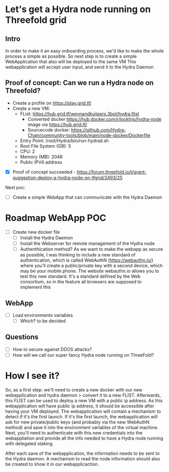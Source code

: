 # Let's get a Hydra node running on Threefold grid

## Intro
In order to make it an easy onboarding process, we'd like to make the whole process a simple as possible.
So next step is to create a simple WebApplication that also will be deployed to the same VM
This webapplication will accept user input, and send it to the Hydra Daemon

## Proof of concept: Can we run a Hydra node on Threefold?
- Create a profile on https://play.grid.tf/
- Create a new VM:
  - FList: https://hub.grid.tf/weynandkuijpers.3bot/hydra.flist 
    - Converted docker https://hub.docker.com/r/locktrip/hydra-node image via https://hub.grid.tf/ 
    - Sourcecode docker: https://github.com/Hydra-Chain/community-tools/blob/main/node-docker/Dockerfile
  - Entry Point: /root/Hydra/bin/run-hydrad.sh
  - Root File System (GB): 5
  - CPU: 2
  - Memory (MB): 2048
  - Public IPV4 address

- [x] Proof of concept succeeded - https://forum.threefold.io/t/grant-suggestion-deploy-a-hydra-node-on-tfgrid/2493/25

Next poc:
- [ ] Create a simple WebApp that can communicate with the Hydra Daemon

# Roadmap WebApp POC
- [ ] Create new docker file
  - [ ] Install the Hydra Daemon
  - [ ] Install the Webserver for remote management of the Hydra node
  - [ ] Authenthication method?
    As we want to make the webapp as secure as possible, I was thinking to include a new standard of authentication, which is called WebAuthN (https://webauthn.io/) where you'll create a public/private key with a second device, which may be your mobile phone.
    The website webauthn.io allows you to test this new standard. It's a standard defined by the Web consortium, so in the feature all browsers are supposed to implement this
      
## WebApp
- [ ] Load environments variables
  - [ ] Which? to be decided

## Questions
- [ ] How to secure against DDOS attacks?
- [ ] How will we call our super fancy Hydra node running on ThreeFold?

# How I see it?
So, as a first step: we'll need to create a new docker with our new webapplication and hydra daemon > convert it to a new FLIST.
Afterwards, this FLIST can be used to deploy a new VM with a public ip address.
As this webapplication will have public ip address, it should be accessible after having your VM deployed.
The webapplication will contain a mechanism to detect if it's the first launch.
If it's the first launch, the webapplication will ask for new private/public keys (and probably via the new WebAuthN method) and save it into the environment variables of the virtual machine.
Next, you'll need to authenticate with this new credentials into the webappliation and provide all the info needed to have a Hydra node running with delegated staking.

After each save of the webapplication, the information needs to be sent to the Hydra daemon.
A mechanism to read the node information should also be created to show it in our webapplicaction.



